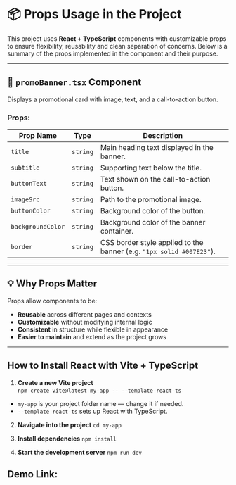 # 📦 Props Usage in the Project

This project uses **React + TypeScript** components with customizable props to ensure flexibility, reusability and clean separation of concerns. Below is a summary of the props implemented in the component and their purpose.

---

## 🔹 `promoBanner.tsx` Component

Displays a promotional card with image, text, and a call-to-action button.

### Props:

| Prop Name       | Type       | Description |
|----------------|------------|-------------|
| `title`         | `string`   | Main heading text displayed in the banner. |
| `subtitle`      | `string`   | Supporting text below the title. |
| `buttonText`    | `string`   | Text shown on the call-to-action button. |
| `imageSrc`      | `string`   | Path to the promotional image. |
| `buttonColor`   | `string`   | Background color of the button. |
| `backgroundColor` | `string` | Background color of the banner container. |
| `border`        | `string`   | CSS border style applied to the banner (e.g. `"1px solid #007E23"`). |

---



## 💡 Why Props Matter

Props allow components to be:

- **Reusable** across different pages and contexts
- **Customizable** without modifying internal logic
- **Consistent** in structure while flexible in appearance
- **Easier to maintain** and extend as the project grows

---

## How to Install React with Vite + TypeScript

1. **Create a new Vite project**  
   `npm create vite@latest my-app -- --template react-ts`

- `my-app` is your project folder name — change it if needed.
- `--template react-ts` sets up React with TypeScript.

2. **Navigate into the project**
`cd my-app`

3. **Install dependencies**
`npm install`

4. **Start the development server**
`npm run dev`


## Demo Link:
